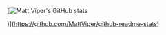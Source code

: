 [![Matt Viper's GitHub stats](https://github-readme-stats.vercel.app/api?username=MattViper&count_private=true&show_icons=true&theme=tokyonight)

)](https://github.com/MattViper/github-readme-stats)
